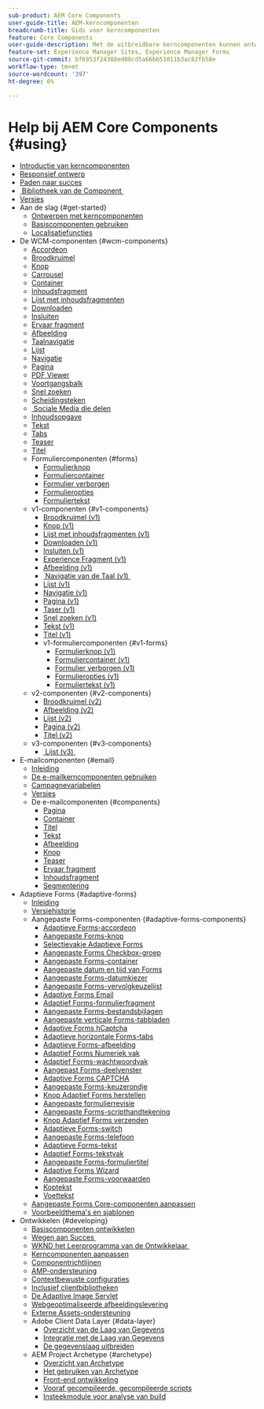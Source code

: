 ```yaml
---
sub-product: AEM Core Components
user-guide-title: AEM-kerncomponenten
breadcrumb-title: Gids voor kerncomponenten
feature: Core Components
user-guide-description: Met de uitbreidbare kerncomponenten kunnen ontwerpers eenvoudig content maken voor traditionele AEM-projecten.
feature-set: Experience Manager Sites, Experience Manager Forms
source-git-commit: bf6953f24388ed08cd5a66bb51011b3ac82fb58e
workflow-type: tm+mt
source-wordcount: '397'
ht-degree: 6%

---
```



# Help bij AEM Core Components {#using}

+ [Introductie van kerncomponenten](/help/introduction.md)
+ [Responsief ontwerp](/help/responsive.md)
+ [Paden naar succes](/help/developing/success.md)
+ [&#x200B; Bibliotheek van de Component &#x200B;](https://adobe.com/go/aem_cmp_library)
+ [Versies](/help/versions.md)
+ Aan de slag {#get-started}
   + [Ontwerpen met kerncomponenten](/help/get-started/authoring.md)
   + [Basiscomponenten gebruiken](/help/get-started/using.md)
   + [Localisatiefuncties](/help/get-started/localization.md)
+ De WCM-componenten {#wcm-components}
   + [Accordeon](/help/components/accordion.md)
   + [Broodkruimel](/help/components/breadcrumb.md)
   + [Knop](/help/components/button.md)
   + [Carrousel](/help/components/carousel.md)
   + [Container](/help/components/container.md)
   + [Inhoudsfragment](/help/components/content-fragment-component.md)
   + [Lijst met inhoudsfragmenten](/help/components/content-fragment-list.md)
   + [Downloaden](/help/components/download.md)
   + [Insluiten](/help/components/embed.md)
   + [Ervaar fragment](/help/components/experience-fragment.md)
   + [Afbeelding](/help/components/image.md)
   + [Taalnavigatie](/help/components/language-navigation.md)
   + [Lijst](/help/components/list.md)
   + [Navigatie](/help/components/navigation.md)
   + [Pagina](/help/components/page.md)
   + [PDF Viewer](/help/components/pdf-viewer.md)
   + [Voortgangsbalk](/help/components/progress-bar.md)
   + [Snel zoeken](/help/components/quick-search.md)
   + [Scheidingsteken](/help/components/separator.md)
   + [&#x200B; Sociale Media die  delen](/help/components/sharing.md)
   + [Inhoudsopgave](/help/components/tableofcontents.md)
   + [Tekst](/help/components/text.md)
   + [Tabs](/help/components/tabs.md)
   + [Teaser](/help/components/teaser.md)
   + [Titel](/help/components/title.md)
   + Formuliercomponenten {#forms}
      + [Formulierknop](/help/components/forms/form-button.md)
      + [Formuliercontainer](/help/components/forms/form-container.md)
      + [Formulier verborgen](/help/components/forms/form-hidden.md)
      + [Formulieropties](/help/components/forms/form-options.md)
      + [Formuliertekst](/help/components/forms/form-text.md)
   + v1-componenten {#v1-components}
      + [Broodkruimel (v1)](/help/components/v1/breadcrumb-v1.md)
      + [Knop (v1)](/help/components/v1/button.md)
      + [Lijst met inhoudsfragmenten (v1)](/help/components/v1/content-fragment-list.md)
      + [Downloaden (v1)](/help/components/v1/download.md)
      + [Insluiten (v1)](/help/components/v1/embed.md)
      + [Experience Fragment (v1)](/help/components/v1/experience-fragment.md)
      + [Afbeelding (v1)](/help/components/v1/image-v1.md)
      + [&#x200B; Navigatie van de Taal (v1) &#x200B;](/help/components/v1/language-navigation.md)
      + [Lijst (v1)](/help/components/v1/list-v1.md)
      + [Navigatie (v1)](/help/components/v1/navigation.md)
      + [Pagina (v1)](/help/components/v1/page-v1.md)
      + [Taser (v1)](/help/components/v1/teaser.md)
      + [Snel zoeken (v1)](/help/components/v1/quick-search.md)
      + [Tekst (v1)](/help/components/v1/text-v1.md)
      + [Titel (v1)](/help/components/v1/title-v1.md)
      + v1-formuliercomponenten {#v1-forms}
         + [Formulierknop (v1)](/help/components/v1/form-button-v1.md)
         + [Formuliercontainer (v1)](/help/components/v1/form-container-v1.md)
         + [Formulier verborgen (v1)](/help/components/v1/form-hidden-v1.md)
         + [Formulieropties (v1)](/help/components/v1/form-options-v1.md)
         + [Formuliertekst (v1)](/help/components/v1/form-text-v1.md)
   + v2-componenten {#v2-components}
      + [Broodkruimel (v2)](/help/components/v2/breadcrumb.md)
      + [Afbeelding (v2)](/help/components/v2/image.md)
      + [Lijst (v2)](/help/components/v2/list.md)
      + [Pagina (v2)](/help/components/v2/page.md)
      + [Titel (v2)](/help/components/v2/title.md)
   + v3-componenten {#v3-components}
      + [&#x200B; Lijst (v3) &#x200B;](/help/components/v3/list.md)
+ E-mailcomponenten {#email}
   + [Inleiding](/help/email/introduction.md)
   + [De e-mailkerncomponenten gebruiken](/help/email/using.md)
   + [Campagnevariabelen](/help/email/campaign-variables.md)
   + [Versies](/help/email/versions.md)
   + De e-mailcomponenten {#components}
      + [Pagina](/help/email/components/page.md)
      + [Container](/help/email/components/container.md)
      + [Titel](/help/email/components/title.md)
      + [Tekst](/help/email/components/text.md)
      + [Afbeelding](/help/email/components/image.md)
      + [Knop](/help/email/components/button.md)
      + [Teaser](/help/email/components/teaser.md)
      + [Ervaar fragment](/help/email/components/experience-fragment.md)
      + [Inhoudsfragment](/help/email/components/content-fragment.md)
      + [Segmentering](/help/email/components/segmentation.md)
+ Adaptieve Forms {#adaptive-forms}
   + [Inleiding](/help/adaptive-forms/introduction.md)
   + [Versiehistorie](/help/adaptive-forms/version.md)
   + Aangepaste Forms-componenten {#adaptive-forms-components}
      + [Adaptieve Forms-accordeon](/help/adaptive-forms/components/accordion.md)
      + [Aangepaste Forms-knop](/help/adaptive-forms/components/button.md)
      + [Selectievakje Adaptieve Forms](/help/adaptive-forms/components/checkbox.md)
      + [Aangepaste Forms Checkbox-groep](/help/adaptive-forms/components/checkbox-group.md)
      + [Aangepaste Forms-container](/help/adaptive-forms/components/form-container.md)
      + [Aangepaste datum en tijd van Forms](/help/adaptive-forms/components/date-time-component.md)
      + [Aangepaste Forms-datumkiezer](/help/adaptive-forms/components/date-picker.md)
      + [Aangepaste Forms-vervolgkeuzelijst](/help/adaptive-forms/components/drop-down-list.md)
      + [Adaptive Forms Email](/help/adaptive-forms/components/email.md)
      + [Adaptief Forms-formulierfragment](/help/adaptive-forms/components/adaptive-form-fragment.md)
      + [Aangepaste Forms-bestandsbijlagen](/help/adaptive-forms/components/file-attachment.md)
      + [Aangepaste verticale Forms-tabbladen](/help/adaptive-forms/components/vertical-tabs.md)
      + [Adaptive Forms hCaptcha](/help/adaptive-forms/components/hcaptcha.md)
      + [Adaptieve horizontale Forms-tabs](/help/adaptive-forms/components/horizontal-tabs.md)
      + [Adaptieve Forms-afbeelding](/help/adaptive-forms/components/image.md)
      + [Adaptief Forms Numeriek vak](/help/adaptive-forms/components/numeric-box.md)
      + [Adaptief Forms-wachtwoordvak](/help/adaptive-forms/components/password-box.md)
      + [Aangepast Forms-deelvenster](/help/adaptive-forms/components/panel.md)
      + [Adaptive Forms CAPTCHA](/help/adaptive-forms/components/adaptive-form-recaptcha.md)
      + [Aangepaste Forms-keuzerondje](/help/adaptive-forms/components/radio-button.md)
      + [Knop Adaptief Forms herstellen](/help/adaptive-forms/components/reset-button.md)
      + [Aangepaste formulierrevisie](/help/adaptive-forms/components/review.md)
      + [Aangepaste Forms-scripthandtekening](/help/adaptive-forms/components/scribble-signature.md)
      + [Knop Adaptief Forms verzenden](/help/adaptive-forms/components/submit-button.md)
      + [Adaptieve Forms-switch](/help/adaptive-forms/components/adaptive-form-switch.md)
      + [Aangepaste Forms-telefoon](/help/adaptive-forms/components/phone.md)
      + [Adaptieve Forms-tekst](/help/adaptive-forms/components/text.md)
      + [Adaptief Forms-tekstvak](/help/adaptive-forms/components/text-box.md)
      + [Aangepaste Forms-formuliertitel](/help/adaptive-forms/components/form-title.md)
      + [Adaptive Forms Wizard](/help/adaptive-forms/components/wizard.md)
      + [Aangepaste Forms-voorwaarden](/help/adaptive-forms/components/terms-and-conditions.md)
      + [Koptekst](/help/adaptive-forms/components/header.md)
      + [Voettekst](/help/adaptive-forms/components/footer.md)
   + [Aangepaste Forms Core-componenten aanpassen](/help/developing/customize-adaptive-forms-core-components.md)
   + [Voorbeeldthema&#39;s en sjablonen](/help/adaptive-forms/sample-themes-templates-form-data-models-core-components.md)
+ Ontwikkelen {#developing}
   + [Basiscomponenten ontwikkelen](/help/developing/overview.md)
   + [&#x200B; Wegen aan Succes &#x200B;](https://experienceleague.adobe.com/docs/experience-manager-core-components/using/success.html?lang=nl-NL)
   + [&#x200B; WKND het Leerprogramma van de Ontwikkelaar &#x200B;](https://experienceleague.adobe.com/docs/experience-manager-learn/getting-started-wknd-tutorial-develop/overview.html?lang=nl-NL)
   + [Kerncomponenten aanpassen](/help/developing/customizing.md)
   + [Componentrichtlijnen](/help/developing/guidelines.md)
   + [AMP-ondersteuning](/help/developing/amp.md)
   + [Contextbewuste configuraties](/help/developing/context-aware-configs.md)
   + [Inclusief clientbibliotheken](/help/developing/including-clientlibs.md)
   + [De Adaptive Image Servlet](/help/developing/adaptive-image-servlet.md)
   + [Webgeoptimaliseerde afbeeldingslevering](/help/developing/web-optimized-image-delivery.md)
   + [Externe Assets-ondersteuning](/help/developing/remote-assets.md)
   + Adobe Client Data Layer {#data-layer}
      + [Overzicht van de Laag van Gegevens](/help/developing/data-layer/overview.md)
      + [Integratie met de Laag van Gegevens](/help/developing/data-layer/integrations.md)
      + [De gegevenslaag uitbreiden](/help/developing/data-layer/extending.md)
   + AEM Project Archetype {#archetype}
      + [Overzicht van Archetype](/help/developing/archetype/overview.md)
      + [Het gebruiken van Archetype](/help/developing/archetype/using.md)
      + [Front-end ontwikkeling](/help/developing/archetype/front-end.md)
      + [Vooraf gecompileerde, gecompileerde scripts](/help/developing/archetype/precompiled-bundled-scripts.md)
      + [Insteekmodule voor analyse van build](/help/developing/archetype/build-analyzer-maven-plugin.md)
